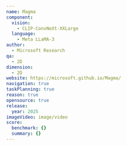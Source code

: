 ```yaml
---
name: Magma
component:
  vision:
    - CLIP-ConvNeXt-XXLarge
  language:
    - Meta LLaMA-3
author:
  - Microsoft Research
qa:
  - 2D
dimension:
  - 2D
website: https://microsoft.github.io/Magma/
navigation: true
taskPlanning: true
reason: true
opensource: true
release:
  year: 2025
imageVideo: image/video
score:
  benchmark: {}
  summary: {}
---
```

